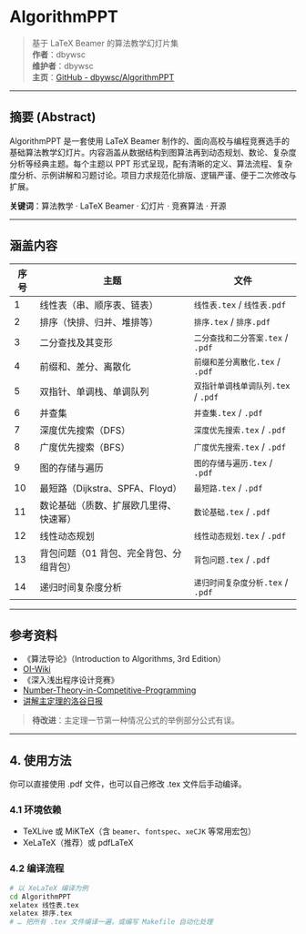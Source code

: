 # AlgorithmPPT

> 基于 LaTeX Beamer 的算法教学幻灯片集  
> **作者**：dbywsc  
> **维护者**：dbywsc  
> **主页**：[GitHub - dbywsc/AlgorithmPPT](https://github.com/dbywsc/AlgorithmPPT)

---

## 摘要 (Abstract)

AlgorithmPPT 是一套使用 LaTeX Beamer 制作的、面向高校与编程竞赛选手的基础算法教学幻灯片。内容涵盖从数据结构到图算法再到动态规划、数论、复杂度分析等经典主题。每个主题以 PPT 形式呈现，配有清晰的定义、算法流程、复杂度分析、示例讲解和习题讨论。项目力求规范化排版、逻辑严谨、便于二次修改与扩展。

**关键词**：算法教学 · LaTeX Beamer · 幻灯片 · 竞赛算法 · 开源

---

## 涵盖内容

| 序号 | 主题                                 | 文件                                |
| ---- | ------------------------------------ | ----------------------------------- |
| 1    | 线性表（串、顺序表、链表）           | `线性表.tex` / `线性表.pdf`         |
| 2    | 排序（快排、归并、堆排等）           | `排序.tex` / `排序.pdf`            |
| 3    | 二分查找及其变形                     | `二分查找和二分答案.tex` / `.pdf`   |
| 4    | 前缀和、差分、离散化                 | `前缀和差分离散化.tex` / `.pdf`     |
| 5    | 双指针、单调栈、单调队列             | `双指针单调栈单调队列.tex` / `.pdf` |
| 6    | 并查集                               | `并查集.tex` / `.pdf`               |
| 7    | 深度优先搜索（DFS）                  | `深度优先搜索.tex` / `.pdf`         |
| 8    | 广度优先搜索（BFS）                  | `广度优先搜索.tex` / `.pdf`         |
| 9    | 图的存储与遍历                       | `图的存储与遍历.tex` / `.pdf`       |
| 10   | 最短路（Dijkstra、SPFA、Floyd）      | `最短路.tex` / `.pdf`               |
| 11   | 数论基础（质数、扩展欧几里得、快速幂）| `数论基础.tex` / `.pdf`             |
| 12   | 线性动态规划                         | `线性动态规划.tex` / `.pdf`         |
| 13   | 背包问题（01 背包、完全背包、分组背包）| `背包问题.tex` / `.pdf`             |
| 14   | 递归时间复杂度分析                   | `递归时间复杂度分析.tex` / `.pdf`   |

---

## 参考资料

- 《算法导论》（Introduction to Algorithms, 3rd Edition）  
- [OI-Wiki](https://oi-wiki.org/)  
- 《深入浅出程序设计竞赛》
- [Number-Theory-in-Competitive-Programming](https://github.com/GitPinkRabbit/Number-Theory-in-Competitive-Programming)
- [讲解主定理的洛谷日报](https://www.luogu.com.cn/article/awubkrso)

> **待改进**：主定理一节第一种情况公式的举例部分公式有误。

---

## 4. 使用方法

你可以直接使用 .pdf 文件，也可以自己修改 .tex 文件后手动编译。

### 4.1 环境依赖

- TeXLive 或 MiKTeX（含 `beamer`、`fontspec`、`xeCJK` 等常用宏包）  
- XeLaTeX（推荐）或 pdfLaTeX  

### 4.2 编译流程

```bash
# 以 XeLaTeX 编译为例
cd AlgorithmPPT
xelatex 线性表.tex
xelatex 排序.tex
# … 把所有 .tex 文件编译一遍，或编写 Makefile 自动化处理

